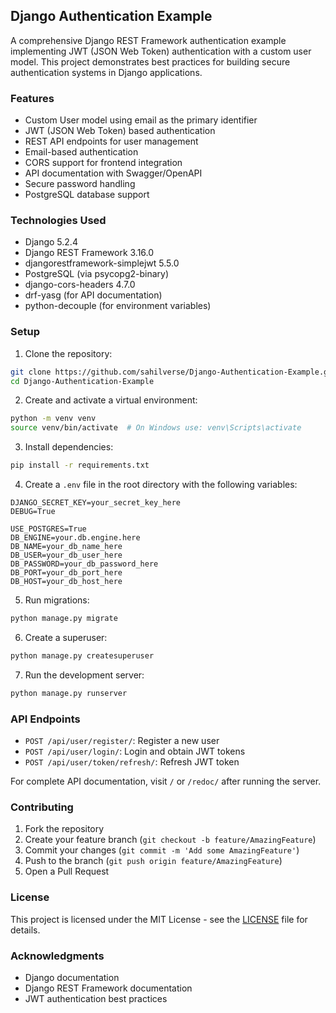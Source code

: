 ## Django Authentication Example

A comprehensive Django REST Framework authentication example implementing JWT (JSON Web Token) authentication with a custom user model. This project demonstrates best practices for building secure authentication systems in Django applications.

### Features

- Custom User model using email as the primary identifier
- JWT (JSON Web Token) based authentication
- REST API endpoints for user management
- Email-based authentication 
- CORS support for frontend integration
- API documentation with Swagger/OpenAPI
- Secure password handling
- PostgreSQL database support

### Technologies Used

- Django 5.2.4
- Django REST Framework 3.16.0
- djangorestframework-simplejwt 5.5.0
- PostgreSQL (via psycopg2-binary)
- django-cors-headers 4.7.0
- drf-yasg (for API documentation)
- python-decouple (for environment variables)

### Setup

1. Clone the repository:
```bash
git clone https://github.com/sahilverse/Django-Authentication-Example.git
cd Django-Authentication-Example
```

2. Create and activate a virtual environment:
```bash
python -m venv venv
source venv/bin/activate  # On Windows use: venv\Scripts\activate
```

3. Install dependencies:
```bash
pip install -r requirements.txt
```

4. Create a `.env` file in the root directory with the following variables:
```
DJANGO_SECRET_KEY=your_secret_key_here
DEBUG=True

USE_POSTGRES=True
DB_ENGINE=your.db.engine.here
DB_NAME=your_db_name_here
DB_USER=your_db_user_here
DB_PASSWORD=your_db_password_here
DB_PORT=your_db_port_here
DB_HOST=your_db_host_here

```

5. Run migrations:
```bash
python manage.py migrate
```

6. Create a superuser:
```bash
python manage.py createsuperuser
```

7. Run the development server:
```bash
python manage.py runserver
```

### API Endpoints

- `POST /api/user/register/`: Register a new user
- `POST /api/user/login/`: Login and obtain JWT tokens
- `POST /api/user/token/refresh/`: Refresh JWT token

For complete API documentation, visit `/` or `/redoc/` after running the server.

### Contributing

1. Fork the repository
2. Create your feature branch (`git checkout -b feature/AmazingFeature`)
3. Commit your changes (`git commit -m 'Add some AmazingFeature'`)
4. Push to the branch (`git push origin feature/AmazingFeature`)
5. Open a Pull Request

### License

This project is licensed under the MIT License - see the [LICENSE](LICENSE) file for details.

### Acknowledgments

- Django documentation
- Django REST Framework documentation
- JWT authentication best practices
